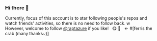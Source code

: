 ### Hi there 👋
  
Currently, focus of this account is to star following people's repos and watch friends' activities, so there is no need to follow back. w  
However, welcome to follow [@raptazure](https://github.com/raptazure) if you like! &nbsp; 😋 🦀️ &nbsp; <- #[ferris the crab (many thanks~)]

